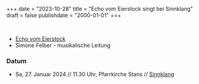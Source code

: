 ﻿﻿+++
date = "2023-10-28"
title = "Echo vom Eierstock singt bei Sinnklang"
draft = false
publishdate = "2000-01-01"
+++

<br>

* [Echo vom Eierstock](https://www.echovomeierstock.ch/)
* Simone Felber - musikalische Leitung


### Datum

* Sa, 27. Januar 2024  // 11.30 Uhr, Pfarrkirche Stans // [Sinnklang](https://sinnklang.ch/) 